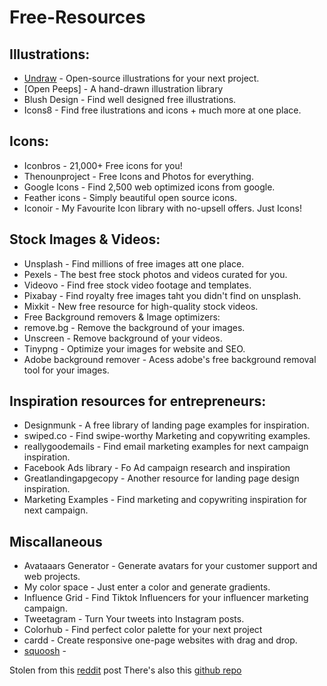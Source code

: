 # Free-Resources
## Illustrations:
- [Undraw](https://undraw.co/) - Open-source illustrations for your next project.
- [Open Peeps] - A hand-drawn illustration library
- Blush Design - Find well designed free illustrations.
- Icons8 - Find free ilustrations and icons + much more at one place.

## Icons:
- Iconbros - 21,000+ Free icons for you!
- Thenounproject - Free Icons and Photos for everything.
- Google Icons - Find 2,500 web optimized icons from google.
- Feather icons - Simply beautiful open source icons.
- Iconoir - My Favourite Icon library with no-upsell offers. Just Icons!

## Stock Images & Videos:
- Unsplash - Find millions of free images att one place.
- Pexels - The best free stock photos and videos curated for you.
- Videovo - Find free stock video footage and templates.
- Pixabay - Find royalty free images taht you didn't find on unsplash.
- Mixkit - New free resource for high-quality stock videos.
- Free Background removers & Image optimizers:
- remove.bg - Remove the background of your images.
- Unscreen - Remove background of your videos.
- Tinypng - Optimize your images for website and SEO.
- Adobe background remover - Acess adobe's free background removal tool for your images.

## Inspiration resources for entrepreneurs:
- Designmunk - A free library of landing page examples for inspiration.
- swiped.co - Find swipe-worthy Marketing and copywriting examples.
- reallygoodemails - Find email marketing examples for next campaign inspiration.
- Facebook Ads library - Fo Ad campaign research and inspiration
- Greatlandingapgecopy - Another resource for landing page design inspiration.
- Marketing Examples - Find marketing and copywriting inspiration for next campaign.

## Miscallaneous
- Avataaars Generator - Generate avatars for your customer support and web projects.
- My color space - Just enter a color and generate gradients.
- Influence Grid - Find Tiktok Influencers for your influencer marketing campaign.
- Tweetagram - Turn Your tweets into Instagram posts.
- Colorhub - Find perfect color palette for your next project
- cardd - Create responsive one-page websites with drag and drop.
- [squoosh](https://squoosh.app/) - 

Stolen from this [reddit](https://www.reddit.com/r/web_design/comments/uq18cp/heres_a_list_of_free_platforms_you_need_for_your/) post
There's also this [github repo](https://github.com/bradtraversy/design-resources-for-developers)
